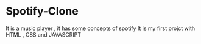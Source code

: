 # Spotify-Clone
It is a music player , it has some concepts of spotify
It is my first projct with HTML , CSS and JAVASCRIPT
